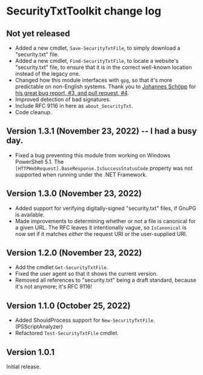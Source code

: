 # SecurityTxtToolkit change log

## Not yet released
-   Added a new cmdlet, `Save-SecurityTxtFile`, to simply download a "security.txt" file.
-   Added a new cmdlet, `Find-SecurityTxtFile`, to locate a website's "security.txt" file, to ensure that it is in the correct well-known location instead of the legacy one.
-   Changed how this module interfaces with `gpg`, so that it's more predictable on non-English systems.  Thank you to [Johannes Schöpp](https://github.com/jschpp) for [his great bug report, #3, and pull request, #4](https://github.com/rhymeswithmogul/SecurityTxtToolkit/pull/4).
-   Improved detection of bad signatures.
-   Include RFC 9116 in here as `about_SecurityTxt`.
-   Code cleanup.

## Version 1.3.1 (November 23, 2022) -- I had a busy day.
-   Fixed a bug preventing this module from working on Windows PowerShell 5.1.  The `[HTTPWebRequest].BaseResponse.IsSuccessStatusCode` property was not supported when running under the .NET Framework.

## Version 1.3.0 (November 23, 2022)
-   Added support for verifying digitally-signed "security.txt" files, if GnuPG is available.
-   Made improvements to determining whether or not a file is canonical for a given URL.  The RFC leaves it intentionally vague, so `IsCanonical` is now set if it matches *either* the request URI or the user-supplied URI.

## Version 1.2.0 (November 23, 2022)
-   Add the cmdlet `Get-SecurityTxtFile`.
-   Fixed the user agent so that it shows the current version.
-   Removed all references to "security.txt" being a draft standard, because it's not anymore;  it's RFC 9116!

## Version 1.1.0 (October 25, 2022)
-   Added ShouldProcess support for `New-SecurityTxtFile`. (PSScriptAnalyzer)
-   Refactored `Test-SecurityTxtFile` cmdlet.

## Version 1.0.1
Initial release.